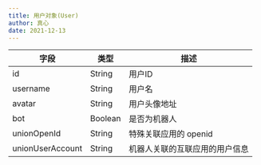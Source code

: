 ```yaml
---
title: 用户对象(User)
author: 真心
date: 2021-12-13
---
```


| 字段             | 类型    | 描述                           |
| ---------------- | ------- | ------------------------------ |
| id               | String  | 用户ID                         |
| username         | String  | 用户名                         |
| avatar           | String  | 用户头像地址                   |
| bot              | Boolean | 是否为机器人                   |
| unionOpenId      | String  | 特殊关联应用的 openid          |
| unionUserAccount | String  | 机器人关联的互联应用的用户信息 |
